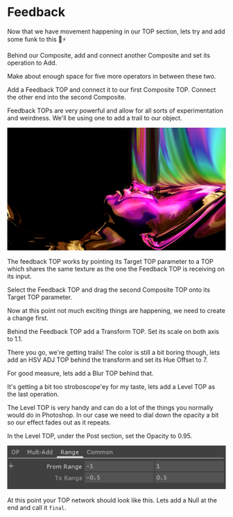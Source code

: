 # Feedback

Now that we have movement happening in our TOP section, lets try and add some funk to this 🌈⚡

Behind our Composite, add and connect another Composite and set its operation to Add.

Make about enough space for five more operators in between these two.

Add a Feedback TOP and connect it to our first Composite TOP. Connect the other end into the second Composite.

Feedback TOPs are very powerful and allow for all sorts of experimentation and weirdness. We'll be using one to add a trail to our object.

![Here I&apos;m using Feedback TOPs to create a slit-scan effect](../../../.gitbook/assets/53231518_2554482231248275_8074991588285087744_n.png)

The feedback TOP works by pointing its Target TOP parameter to a TOP which shares the same texture as the one the Feedback TOP is receiving on its input.

Select the Feedback TOP and drag the second Composite TOP onto its Target TOP parameter.

Now at this point not much exciting things are happening, we need to create a change first.

Behind the Feedback TOP add a Transform TOP. Set its scale on both axis to 1.1.

There you go, we're getting trails! The color is still a bit boring though, lets add an HSV ADJ TOP behind the transform and set its Hue Offset to 7.

For good measure, lets add a Blur TOP behind that.

It's getting a bit too stroboscope'ey for my taste, lets add a Level TOP as the last operation. 

The Level TOP is very handy and can do a lot of the things you normally would do in Photoshop. In our case we need to dial down the opacity a bit so our effect fades out as it repeats.

In the Level TOP, under the Post section, set the Opacity to 0.95.

![](../../../.gitbook/assets/image%20%2833%29.png)

At this point your TOP network should look like this. Lets add a Null at the end and call it `final`.


